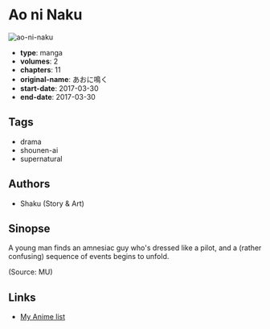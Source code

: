 # Ao ni Naku

![ao-ni-naku](https://cdn.myanimelist.net/images/manga/2/208327.jpg)

-   **type**: manga
-   **volumes**: 2
-   **chapters**: 11
-   **original-name**: あおに鳴く
-   **start-date**: 2017-03-30
-   **end-date**: 2017-03-30

## Tags

-   drama
-   shounen-ai
-   supernatural

## Authors

-   Shaku (Story & Art)

## Sinopse

A young man finds an amnesiac guy who's dressed like a pilot, and a (rather confusing) sequence of events begins to unfold.

(Source: MU)

## Links

-   [My Anime list](https://myanimelist.net/manga/113603/Ao_ni_Naku)
